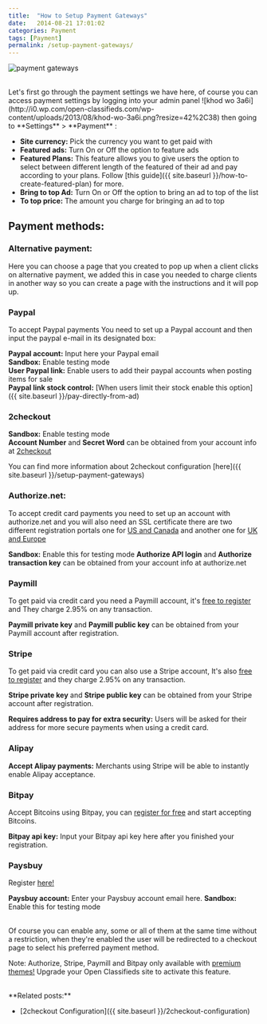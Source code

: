 ```yaml
---
title:  "How to Setup Payment Gateways"
date:   2014-08-21 17:01:02
categories: Payment
tags: [Payment]
permalink: /setup-payment-gateways/
---
```

![payment gateways](//docs.yclas.com/images/payment-gateway.png)

<br>
Let's first go through the payment settings we have here, of course you can access payment settings by logging into your admin panel ![khod wo 3a6i](http://i0.wp.com/open-classifieds.com/wp-content/uploads/2013/08/khod-wo-3a6i.png?resize=42%2C38) then going to **Settings** > **Payment** :

+ **Site currency:** Pick the currency you want to get paid with
+ **Featured ads:** Turn On or Off the option to feature ads
+ **Featured Plans:** This feature allows you to give users the option to select between different length of the featured of their ad and pay according to your plans. Follow [this guide]({{ site.baseurl }}/how-to-create-featured-plan) for more.
+ **Bring to top Ad:** Turn On or Off the option to bring an ad to top of the list
+ **To top price:** The amount you charge for bringing an ad to top

## Payment methods:

### Alternative payment:

Here you can choose a page that you created to pop up when a client clicks on alternative payment, we added this in case you needed to charge clients in another way so you can create a page with the instructions and it will pop up.

### Paypal

To accept Paypal payments You need to set up a Paypal account and then input the paypal e-mail in its designated box:

**Paypal account:** Input here your Paypal email <br>
**Sandbox:** Enable testing mode <br>
**User Paypal link:** Enable users to add their paypal accounts when posting items for sale <br>
**Paypal link stock control:** [When users limit their stock enable this option]({{ site.baseurl }}/pay-directly-from-ad)

### 2checkout

**Sandbox:** Enable testing mode <br>
**Account Number** and **Secret Word** can be obtained from your account info at [2checkout](https://www.2checkout.com/) 

You can find more information about 2checkout configuration [here]({{ site.baseurl }}/setup-payment-gateways)

### Authorize.net:

To accept credit card payments you need to set up an account with authorize.net and you will also need an SSL certificate there are two different registration portals one for [US and Canada](http://reseller.authorize.net/application/signupnow/?id=AUAffiliate&rid=26776) and another one for [UK and Europe](http://reseller.authorize.net/application/?id=5561123)

**Sandbox:** Enable this for testing mode 
**Authorize API login** and **Authorize transaction key** can be obtained from your account info at authorize.net

### Paymill

To get paid via credit card you need a Paymill account, it's [free to register](https://app.paymill.com/en-en/auth/register?referrer=openclassifieds) and They charge 2.95% on any transaction.

**Paymill private key** and **Paymill public key** can be obtained from your Paymill account after registration.

### Stripe

To get paid via credit card you can also use a Stripe account, It's also [free to register](https://stripe.com/) and they charge 2.95% on any transaction.

**Stripe private key** and **Stripe public key** can be obtained from your Stripe account after registration.

**Requires address to pay for extra security:** Users will be asked for their address for more secure payments when using a credit card.

### Alipay

**Accept Alipay payments:** Merchants using Stripe will be able to instantly enable Alipay acceptance.

### Bitpay

Accept Bitcoins using Bitpay, you can [register for free](https://bitpay.com/) and start accepting Bitcoins.

**Bitpay api key:** Input your Bitpay api key here after you finished your registration.

### Paysbuy

Register [here!](https://paysbuy.com/)

**Paysbuy account:** Enter your Paysbuy account email here.
**Sandbox:** Enable this for testing mode 

<br>
Of course you can enable any, some or all of them at the same time without a restriction, when they're enabled the user will be redirected to a checkout page to select his preferred payment method.

Note: Authorize, Stripe, Paymill and Bitpay only available with [premium themes!](http://open-classifieds.com/market/)
Upgrade your Open Classifieds site to activate this feature. 


<br>
**Related posts:**

+ [2checkout Configuration]({{ site.baseurl }}/2checkout-configuration)